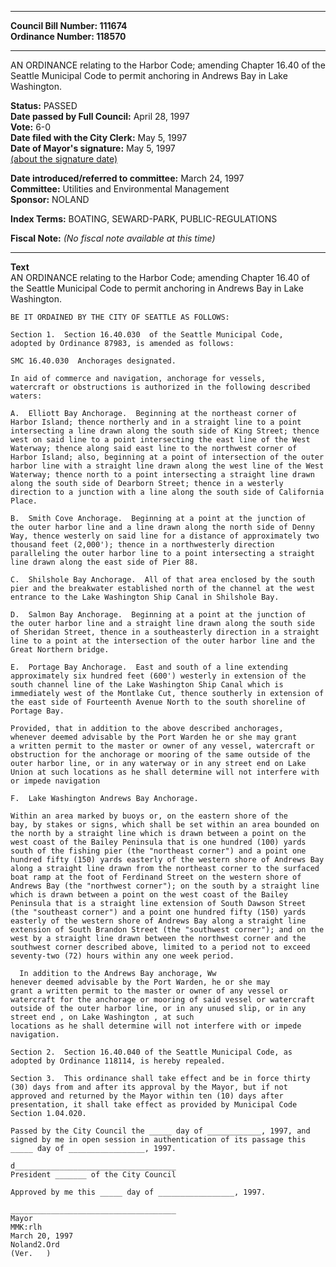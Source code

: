 * * * * *  
  
**Council Bill Number: [](#h0)[](#h2)111674**   
**Ordinance Number: 118570**  
  
* * * * *  
  
AN ORDINANCE relating to the Harbor Code; amending Chapter 16.40 of the Seattle Municipal Code to permit anchoring in Andrews Bay in Lake Washington.  
  
**Status:** PASSED   
**Date passed by Full Council:** April 28, 1997   
**Vote:** 6-0   
**Date filed with the City Clerk:** May 5, 1997   
**Date of Mayor's signature:** May 5, 1997   
[(about the signature date)](/~public/approvaldate.htm)   
  
  
**Date introduced/referred to committee:** March 24, 1997   
**Committee:** Utilities and Environmental Management   
**Sponsor:** NOLAND   
  
**Index Terms:** BOATING, SEWARD-PARK, PUBLIC-REGULATIONS  
  
**Fiscal Note:** *(No fiscal note available at this time)*  
  
* * * * *  
  
**Text**  
    AN ORDINANCE relating to the Harbor Code; amending Chapter 16.40 of  
    the Seattle Municipal Code to permit anchoring in Andrews Bay in Lake  
    Washington.  
  
    BE IT ORDAINED BY THE CITY OF SEATTLE AS FOLLOWS:  
  
    Section 1.  Section 16.40.030  of the Seattle Municipal Code,  
    adopted by Ordinance 87983, is amended as follows:  
  
    SMC 16.40.030  Anchorages designated.  
  
    In aid of commerce and navigation, anchorage for vessels,  
    watercraft or obstructions is authorized in the following described  
    waters:  
  
    A.  Elliott Bay Anchorage.  Beginning at the northeast corner of  
    Harbor Island; thence northerly and in a straight line to a point  
    intersecting a line drawn along the south side of King Street; thence  
    west on said line to a point intersecting the east line of the West  
    Waterway; thence along said east line to the northwest corner of  
    Harbor Island; also, beginning at a point of intersection of the outer  
    harbor line with a straight line drawn along the west line of the West  
    Waterway; thence north to a point intersecting a straight line drawn  
    along the south side of Dearborn Street; thence in a westerly  
    direction to a junction with a line along the south side of California  
    Place.  
  
    B.  Smith Cove Anchorage.  Beginning at a point at the junction of  
    the outer harbor line and a line drawn along the north side of Denny  
    Way, thence westerly on said line for a distance of approximately two  
    thousand feet (2,000'); thence in a northwesterly direction  
    paralleling the outer harbor line to a point intersecting a straight  
    line drawn along the east side of Pier 88.  
  
    C.  Shilshole Bay Anchorage.  All of that area enclosed by the south  
    pier and the breakwater established north of the channel at the west  
    entrance to the Lake Washington Ship Canal in Shilshole Bay.  
  
    D.  Salmon Bay Anchorage.  Beginning at a point at the junction of  
    the outer harbor line and a straight line drawn along the south side  
    of Sheridan Street, thence in a southeasterly direction in a straight  
    line to a point at the intersection of the outer harbor line and the  
    Great Northern bridge.  
  
    E.  Portage Bay Anchorage.  East and south of a line extending  
    approximately six hundred feet (600') westerly in extension of the  
    south channel line of the Lake Washington Ship Canal which is  
    immediately west of the Montlake Cut, thence southerly in extension of  
    the east side of Fourteenth Avenue North to the south shoreline of  
    Portage Bay.  
  
    Provided, that in addition to the above described anchorages,  
    whenever deemed advisable by the Port Warden he or she may grant  
    a written permit to the master or owner of any vessel, watercraft or  
    obstruction for the anchorage or mooring of the same outside of the  
    outer harbor line, or in any waterway or in any street end on Lake  
    Union at such locations as he shall determine will not interfere with  
    or impede navigation  
  
    F.  Lake Washington Andrews Bay Anchorage.  
  
    Within an area marked by buoys or, on the eastern shore of the  
    bay, by stakes or signs, which shall be set within an area bounded on  
    the north by a straight line which is drawn between a point on the  
    west coast of the Bailey Peninsula that is one hundred (100) yards  
    south of the fishing pier (the "northeast corner") and a point one  
    hundred fifty (150) yards easterly of the western shore of Andrews Bay  
    along a straight line drawn from the northeast corner to the surfaced  
    boat ramp at the foot of Ferdinand Street on the western shore of  
    Andrews Bay (the "northwest corner"); on the south by a straight line  
    which is drawn between a point on the west coast of the Bailey  
    Peninsula that is a straight line extension of South Dawson Street  
    (the "southeast corner") and a point one hundred fifty (150) yards  
    easterly of the western shore of Andrews Bay along a straight line  
    extension of South Brandon Street (the "southwest corner"); and on the  
    west by a straight line drawn between the northwest corner and the  
    southwest corner described above, limited to a period not to exceed  
    seventy-two (72) hours within any one week period.  
  
      In addition to the Andrews Bay anchorage, Ww  
    henever deemed advisable by the Port Warden, he or she may  
    grant a written permit to the master or owner of any vessel or  
    watercraft for the anchorage or mooring of said vessel or watercraft  
    outside of the outer harbor line, or in any unused slip, or in any  
    street end , on Lake Washington , at such   
    locations as he shall determine will not interfere with or impede  
    navigation.  
  
    Section 2.  Section 16.40.040 of the Seattle Municipal Code, as  
    adopted by Ordinance 118114, is hereby repealed.  
  
    Section 3.  This ordinance shall take effect and be in force thirty  
    (30) days from and after its approval by the Mayor, but if not  
    approved and returned by the Mayor within ten (10) days after  
    presentation, it shall take effect as provided by Municipal Code  
    Section 1.04.020.  
  
    Passed by the City Council the _____ day of ____________, 1997, and  
    signed by me in open session in authentication of its passage this  
    _____ day of _________________, 1997.  
  
    d____________________________________  
    President _______ of the City Council  
  
    Approved by me this _____ day of _________________, 1997.  
  
    _____________________________________  
    Mayor  
    MMK:rlh  
    March 20, 1997  
    Noland2.Ord  
    (Ver.   )  

